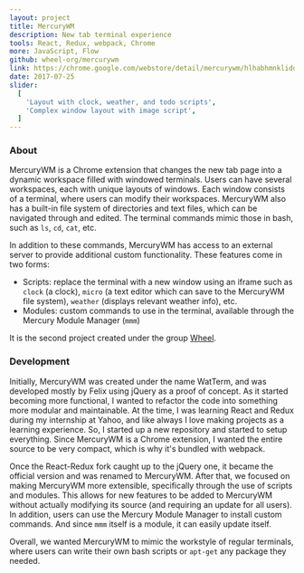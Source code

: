 ```yaml
---
layout: project
title: MercuryWM
description: New tab terminal experience
tools: React, Redux, webpack, Chrome
more: JavaScript, Flow
github: wheel-org/mercurywm
link: https://chrome.google.com/webstore/detail/mercurywm/hlhabhmnklidddklapmklccngaofgfim
date: 2017-07-25
slider:
  [
    'Layout with clock, weather, and todo scripts',
    'Complex window layout with image script',
  ]
---
```


### About

MercuryWM is a Chrome extension that changes the new tab page into a dynamic workspace filled with windowed terminals. Users can have several workspaces, each with unique layouts of windows. Each window consists of a terminal, where users can modify their workspaces. MercuryWM also has a built-in file system of directories and text files, which can be navigated through and edited. The terminal commands mimic those in bash, such as `ls`, `cd`, `cat`, etc.

In addition to these commands, MercuryWM has access to an external server to provide additional custom functionality. These features come in two forms:

- Scripts: replace the terminal with a new window using an iframe such as `clock` (a clock), `micro` (a text editor which can save to the MercuryWM file system), `weather` (displays relevant weather info), etc.
- Modules: custom commands to use in the terminal, available through the Mercury Module Manager (`mmm`)

It is the second project created under the group [Wheel](github.com/wheel-org).

### Development

Initially, MercuryWM was created under the name WatTerm, and was developed mostly by Felix using jQuery as a proof of concept. As it started becoming more functional, I wanted to refactor the code into something more modular and maintainable. At the time, I was learning React and Redux during my internship at Yahoo, and like always I love making projects as a learning experience. So, I started up a new repository and started to setup everything. Since MercuryWM is a Chrome extension, I wanted the entire source to be very compact, which is why it's bundled with webpack.

Once the React-Redux fork caught up to the jQuery one, it became the official version and was renamed to MercuryWM. After that, we focused on making MercuryWM more extensible, specifically through the use of scripts and modules. This allows for new features to be added to MercuryWM without actually modifying its source (and requiring an update for all users). In addition, users can use the Mercury Module Manager to install custom commands. And since `mmm` itself is a module, it can easily update itself.

Overall, we wanted MercuryWM to mimic the workstyle of regular terminals, where users can write their own bash scripts or `apt-get` any package they needed.
